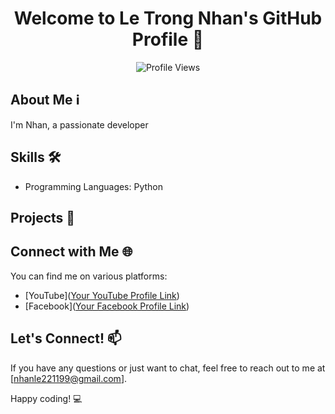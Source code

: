 <div align="center">
  
# Welcome to Le Trong Nhan's GitHub Profile 👋

![Profile Views](https://komarev.com/ghpvc/?username=yourusername&color=blue)
  
</div>

## About Me ℹ️

I'm Nhan, a passionate developer

## Skills 🛠️

- Programming Languages: Python

## Projects 🚀
## Connect with Me 🌐

You can find me on various platforms:

- [YouTube]([Your YouTube Profile Link](https://www.youtube.com/channel/UCbRXqA4IgNilVtWVgV8fwPQ))
- [Facebook]([Your Facebook Profile Link](https://www.facebook.com/tuan.letuan.501))

## Let's Connect! 📫

If you have any questions or just want to chat, feel free to reach out to me at [nhanle221199@gmail.com].

Happy coding! 💻
